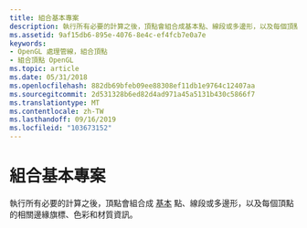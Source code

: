 ```yaml
---
title: 組合基本專案
description: 執行所有必要的計算之後，頂點會組合成基本點、線段或多邊形，以及每個頂點的相關邊緣旗標、色彩和材質資訊。
ms.assetid: 9af15db6-895e-4076-8e4c-ef4fcb7e0a7e
keywords:
- OpenGL 處理管線，組合頂點
- 組合頂點 OpenGL
ms.topic: article
ms.date: 05/31/2018
ms.openlocfilehash: 882db69bfeb09ee88308ef11db1e9764c12407aa
ms.sourcegitcommit: 2d531328b6ed82d4ad971a45a5131b430c5866f7
ms.translationtype: MT
ms.contentlocale: zh-TW
ms.lasthandoff: 09/16/2019
ms.locfileid: "103673152"
---
```

# <a name="assembling-primitives"></a>組合基本專案

執行所有必要的計算之後，頂點會組合成 [基本](primitives.md) 點、線段或多邊形，以及每個頂點的相關邊緣旗標、色彩和材質資訊。

 

 




